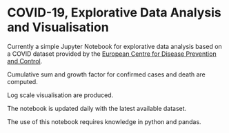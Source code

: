 # COVID-19, Explorative Data Analysis and Visualisation

Currently a simple Jupyter Notebook for explorative data analysis based on a COVID dataset provided by the [European Centre for Disease Prevention and Control](https://www.ecdc.europa.eu/en/publications-data/download-todays-data-geographic-distribution-covid-19-cases-worldwide).

Cumulative sum and growth factor for confirmed cases and death are computed.

Log scale visualisation are produced.

The notebook is updated daily with the latest available dataset.

The use of this notebook requires knowledge in python and pandas.
